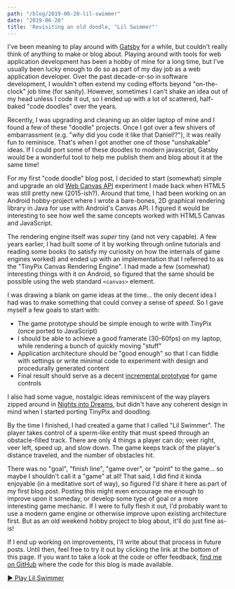 ```yaml
---
path: "/blog/2019-06-20-lil-swimmer"
date: "2019-06-20"
title: 'Revisiting an old doodle, "Lil Swimmer"'
---
```


I've been meaning to play around with [Gatsby](https://www.gatsbyjs.org/) for a while, but couldn't really think of anything to make or blog about. Playing around with tools for web application development has been a hobby of mine for a long time, but I've usually been lucky enough to do so as part of my day job as a web application developer. Over the past decade-or-so in software development, I wouldn't often extend my coding efforts beyond "on-the-clock" job time (for sanity). However, sometimes I can't shake an idea out of my head unless I code it out, so I ended up with a lot of scattered, half-baked "code doodles" over the years.

Recently, I was upgrading and cleaning up an older laptop of mine and I found a few of these "doodle" projects. Once I got over a few shivers of embarrassment (e.g. "_why_ did you code it like that Daniel!?"), it was really fun to reminisce. That's when I got another one of those "unshakable" ideas. If I could port some of these doodles to modern javascript, Gatsby would be a wonderful tool to help me publish them and blog about it at the same time!

For my first "code doodle" blog post, I decided to start (somewhat) simple and upgrade an old [Web Canvas API](https://developer.mozilla.org/en-US/docs/Web/API/Canvas_API) experiment I made back when HTML5 was still pretty new (2015-ish?). Around that time, I had been working on an Android hobby-project where I wrote a bare-bones, 2D graphical rendering library in Java for use with Android's Canvas API. I figured it would be interesting to see how well the same concepts worked with HTML5 Canvas and JavaScript.

The rendering engine itself was _super_ tiny (and not very capable). A few years earlier, I had built some of it by working through online tutorials and reading some books (to satisfy my curiosity on how the internals of game engines worked) and ended up with an implementation that I referred to as the "TinyPix Canvas Rendering Engine". I had made a few (somewhat) interesting things with it on Android, so figured that the same should be possible using the web standard `<canvas>` element.

I was drawing a blank on game ideas at the time... the only decent idea I had was to make something that could convey a sense of _speed_. So I gave myself a few goals to start with:

- The game prototype should be simple enough to write with TinyPix (once ported to JavaScript)
- I should be able to achieve a good framerate (30-60fps) on my laptop, while rendering a bunch of quickly moving "stuff"
- Application architecture should be "good enough" so that I can fiddle with settings or write minimal code to experiment with design and procedurally generated content
- Final result should serve as a decent [incremental prototype](http://hci.ilikecake.ie/env_prototypes.htm) for game controls

I also had some vague, nostalgic ideas reminiscent of the way players zipped around in [Nights into Dreams](https://en.wikipedia.org/wiki/Nights_into_Dreams), but didn't have any coherent design in mind when I started porting TinyPix and doodling.

By the time I finished, I had created a game that I called "Lil Swimmer". The player takes control of a sperm-like entity that must speed through an obstacle-filled track. There are only 4 things a player can do; veer right, veer left, speed up, and slow down. The game keeps track of the player's distance traveled, and the number of obstacles hit.

There was no "goal", "finish line", "game over", or "point" to the game... so maybe I shouldn't call it a "game" at all! That said, I did find it kinda enjoyable (in a meditative sort of way), so figured I'd share it here as part of my first blog post. Posting this might even encourage me enough to improve upon it someday, or develop some type of goal or a more interesting game mechanic. If I were to fully flesh it out, I'd probably want to use a modern game engine or otherwise improve upon existing architecture first. But as an old weekend hobby project to blog about, it'll do just fine as-is!

If I end up working on improvements, I'll write about that process in future posts. Until then, feel free to try it out by clicking the link at the bottom of this page. If you want to take a look at the code or offer feedback, [find me on GitHub](https://github.com/darthrellimnad/haukenaut-blog) where the code for this blog is made available.

[&#9658; Play Lil Swimmer](/haukenaut-blog/lil-swimmer)
